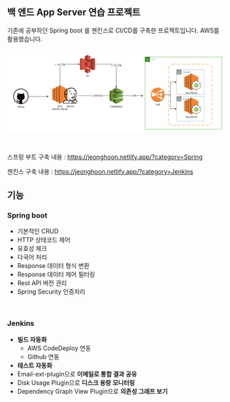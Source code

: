 ## 백 엔드 App Server 연습 프로젝트

기존에 공부하던 Spring boot 를 젠킨스로 CI/CD를 구축한 프로젝트입니다. AWS를 활용했습니다.

![image-20201229201702453](README.assets/image-20201229201702453.png)

<br/>

스프링 부트 구축 내용 : https://jeonghoon.netlify.app/?category=Spring

젠킨스 구축 내용 : https://jeonghoon.netlify.app/?category=Jenkins

## 기능

### Spring boot

- 기본적인 CRUD
- HTTP 상태코드 제어
- 유효성 체크
- 다국어 처리
- Response 데이터 형식 변환
- Response 데이터 제어 필터링
- Rest API 버전 관리
- Spring Security 인증처리

<br/>

### Jenkins

- **빌드 자동화**
  - AWS CodeDeploy 연동
  - Github 연동
- **테스트 자동화**
- Email-ext-plugin으로 **이메일로 통합 결과 공유**
- Disk Usage Plugin으로 **디스크 용량**  **모니터링**
- Dependency Graph View Plugin으로 **의존성 그래프 보기**

